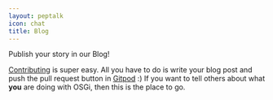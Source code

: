```yaml
---
layout: peptalk
icon: chat
title: Blog
---
```


Publish your story in our Blog!

[Contributing](contribute/index.html) is super easy.
All you have to do is write your blog post and push the pull request button in [Gitpod](https://gitpod.io) :)
If you want to tell others about what **you** are doing with OSGi, then this is the place to go.